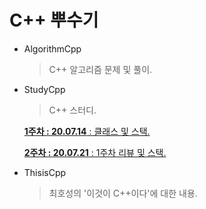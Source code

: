 # C++ 뿌수기

* AlgorithmCpp

  > C++ 알고리즘 문제 및 풀이.

* StudyCpp

  > C++ 스터디.

  [**1주차 : 20.07.14**  : 클래스 및 스택.](https://github.com/coke05288/Cpp-Study/tree/master/StudyCpp/StudyCpp/1%EC%A3%BC%EC%B0%A8)

  [**2주차 : 20.07.21**  : 1주차 리뷰 및 스택.](https://github.com/coke05288/Cpp-Study/tree/master/StudyCpp/StudyCpp/2%EC%A3%BC%EC%B0%A8)

* ThisisCpp

  > 최호성의 '이것이 C++이다'에 대한 내용.

